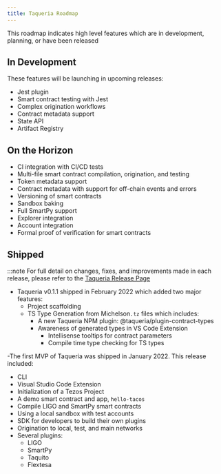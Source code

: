```yaml
---
title: Taqueria Roadmap
---
```


 This roadmap indicates high level features which are in development, planning, or have been released

## In Development

These features will be launching in upcoming releases:
- Jest plugin
- Smart contract testing with Jest
- Complex origination workflows 
- Contract metadata support
- State API
- Artifact Registry

## On the Horizon
- CI integration with CI/CD tests
- Multi-file smart contract compilation, origination, and testing
- Token metadata support
- Contract metadata with support for off-chain events and errors
- Versioning of smart contracts
- Sandbox baking
- Full SmartPy support
- Explorer integration
- Account integration
- Formal proof of verification for smart contracts

## Shipped

:::note
For full detail on changes, fixes, and improvements made in each release, please refer to the [Taqueria Release Page](https://github.com/ecadlabs/taqueria/releases)

- Taqueria v0.1.1 shipped in February 2022 which added two major features:
  - Project scaffolding
  - TS Type Generation from Michelson`.tz` files which includes:
    - A new Taqueria NPM plugin: @taqueria/plugin-contract-types
    - Awareness of generated types in VS Code Extension
      - Intellisense tooltips for contract parameters
      - Compile time type checking for TS types 



-The first MVP of Taqueria was shipped in January 2022. This release included:
  - CLI
  - Visual Studio Code Extension
  - Initialization of a Tezos Project
  - A demo smart contract and app, `hello-tacos`
  - Compile LIGO and SmartPy smart contracts
  - Using a local sandbox with test accounts
  - SDK for developers to build their own plugins
  - Origination to local, test, and main networks
  - Several plugins:
    - LIGO
    - SmartPy
    - Taquito
    - Flextesa
